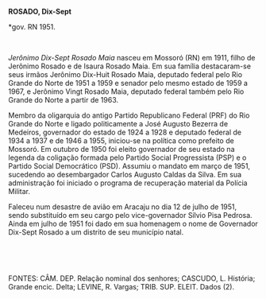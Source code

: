 **ROSADO, Dix-Sept**

\*gov. RN 1951.

 

*Jerônimo Dix-Sept Rosado Maia* nasceu em Mossoró (RN) em 1911, filho de
Jerônimo Rosado e de Isaura Rosado Maia. Em sua família destacaram-se
seus irmãos Jerônimo Dix-Huit Rosado Maia, deputado federal pelo Rio
Grande do Norte de 1951 a 1959 e senador pelo mesmo estado de 1959 a
1967, e Jerônimo Vingt Rosado Maia, deputado federal também pelo Rio
Grande do Norte a partir de 1963.

Membro da oligarquia do antigo Partido Republicano Federal (PRF) do Rio
Grande do Norte e ligado politicamente a José Augusto Bezerra de
Medeiros, governador do estado de 1924 a 1928 e deputado federal de 1934
a 1937 e de 1946 a 1955, iniciou-se na política como prefeito de
Mossoró. Em outubro de 1950 foi eleito governador de seu estado na
legenda da coligação formada pelo Partido Social Progressista (PSP) e o
Partido Social Democrático (PSD). Assumiu o mandato em março de 1951,
sucedendo ao desembargador Carlos Augusto Caldas da Silva. Em sua
administração foi iniciado o programa de recuperação material da Polícia
Militar.

Faleceu num desastre de avião em Aracaju no dia 12 de julho de 1951,
sendo substituído em seu cargo pelo vice-governador Sílvio Pisa Pedrosa.
Ainda em julho de 1951 foi dado em sua homenagem o nome de Governador
Dix-Sept Rosado a um distrito de seu município natal.

 

 

FONTES: CÂM. DEP. Relação nominal dos senhores; CASCUDO, L. História;
Grande encic. Delta; LEVINE, R. Vargas; TRIB. SUP. ELEIT. Dados (2).

 
